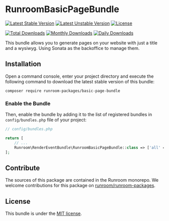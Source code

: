 RunroomBasicPageBundle
======================

[![Latest Stable Version](https://poser.pugx.org/runroom-packages/basic-page-bundle/v/stable)](https://packagist.org/packages/runroom-packages/basic-page-bundle)
[![Latest Unstable Version](https://poser.pugx.org/runroom-packages/basic-page-bundle/v/unstable)](https://packagist.org/packages/runroom-packages/basic-page-bundle)
[![License](https://poser.pugx.org/runroom-packages/basic-page-bundle/license)](https://packagist.org/packages/runroom-packages/basic-page-bundle)

[![Total Downloads](https://poser.pugx.org/runroom-packages/basic-page-bundle/downloads)](https://packagist.org/packages/runroom-packages/basic-page-bundle)
[![Monthly Downloads](https://poser.pugx.org/runroom-packages/basic-page-bundle/d/monthly)](https://packagist.org/packages/runroom-packages/basic-page-bundle)
[![Daily Downloads](https://poser.pugx.org/runroom-packages/basic-page-bundle/d/daily)](https://packagist.org/packages/runroom-packages/basic-page-bundle)

This bundle allows you to generate pages on your website with just a title and a wysiwyg. Using Sonata as the backoffice to manage them.

## Installation

Open a command console, enter your project directory and execute the following command to download the latest stable version of this bundle:

```
composer require runroom-packages/basic-page-bundle
```

### Enable the Bundle

Then, enable the bundle by adding it to the list of registered bundles in `config/bundles.php` file of your project:

```php
// config/bundles.php

return [
    // ...
    Runroom\RenderEventBundle\RunroomBasicPageBundle::class => ['all' => true],
];
```

## Contribute

The sources of this package are contained in the Runroom monorepo. We welcome contributions for this package on [runroom/runroom-packages](https://github.com/Runroom/runroom-packages).

## License

This bundle is under the [MIT license](LICENSE).

